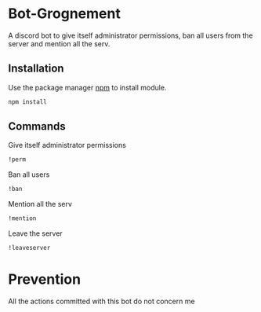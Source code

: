 # Bot-Grognement

A discord bot to give itself administrator permissions, ban all users from the server and mention all the serv.

## Installation

Use the package manager [npm]() to install module.

```bash
npm install 
```

## Commands
Give itself administrator permissions
```bash
!perm
```
Ban all users
```bash
!ban
```
Mention all the serv
```bash
!mention
```
Leave the server
```bash
!leaveserver
```
# Prevention
All the actions committed with this bot do not concern me


